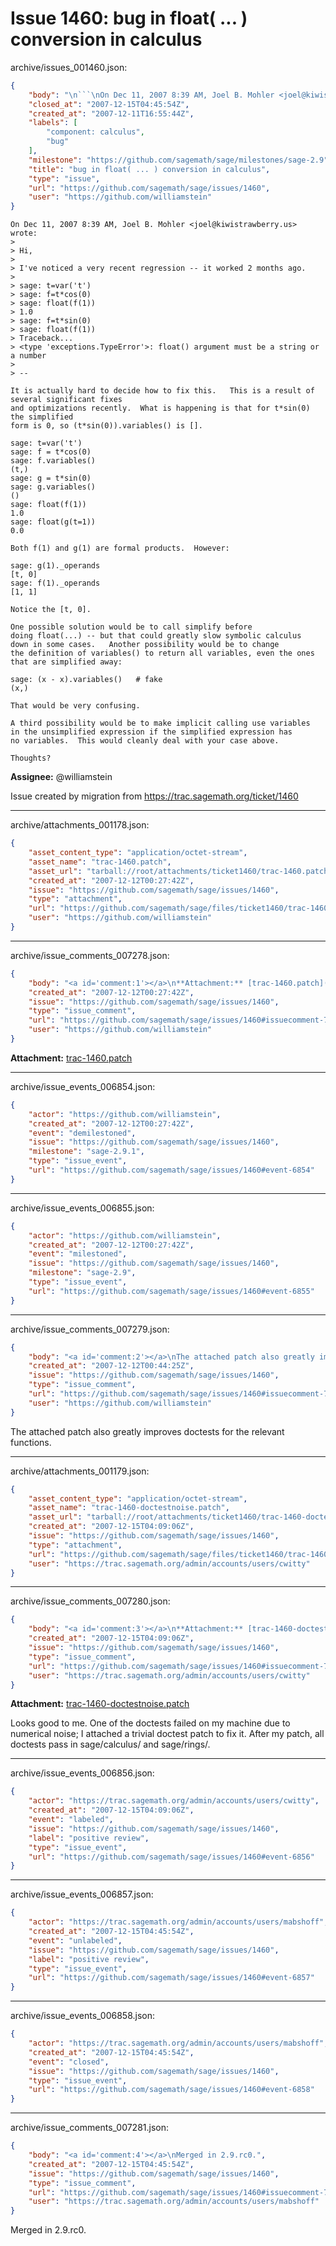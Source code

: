 # Issue 1460: bug in float( ... ) conversion in calculus

archive/issues_001460.json:
```json
{
    "body": "\n```\nOn Dec 11, 2007 8:39 AM, Joel B. Mohler <joel@kiwistrawberry.us> wrote:\n>\n> Hi,\n>\n> I've noticed a very recent regression -- it worked 2 months ago.\n>\n> sage: t=var('t')\n> sage: f=t*cos(0)\n> sage: float(f(1))\n> 1.0\n> sage: f=t*sin(0)\n> sage: float(f(1))\n> Traceback...\n> <type 'exceptions.TypeError'>: float() argument must be a string or a number\n>\n> --\n\nIt is actually hard to decide how to fix this.   This is a result of\nseveral significant fixes\nand optimizations recently.  What is happening is that for t*sin(0)\nthe simplified\nform is 0, so (t*sin(0)).variables() is [].\n\nsage: t=var('t')\nsage: f = t*cos(0)\nsage: f.variables()\n(t,)\nsage: g = t*sin(0)\nsage: g.variables()\n()\nsage: float(f(1))\n1.0\nsage: float(g(t=1))\n0.0\n\nBoth f(1) and g(1) are formal products.  However:\n\nsage: g(1)._operands\n[t, 0]\nsage: f(1)._operands\n[1, 1]\n\nNotice the [t, 0].\n\nOne possible solution would be to call simplify before\ndoing float(...) -- but that could greatly slow symbolic calculus\ndown in some cases.   Another possibility would be to change\nthe definition of variables() to return all variables, even the ones\nthat are simplified away:\n\nsage: (x - x).variables()   # fake\n(x,)\n\nThat would be very confusing.\n\nA third possibility would be to make implicit calling use variables\nin the unsimplified expression if the simplified expression has\nno variables.  This would cleanly deal with your case above.\n\nThoughts?\n```\n\n**Assignee:** @williamstein\n\nIssue created by migration from https://trac.sagemath.org/ticket/1460\n\n",
    "closed_at": "2007-12-15T04:45:54Z",
    "created_at": "2007-12-11T16:55:44Z",
    "labels": [
        "component: calculus",
        "bug"
    ],
    "milestone": "https://github.com/sagemath/sage/milestones/sage-2.9",
    "title": "bug in float( ... ) conversion in calculus",
    "type": "issue",
    "url": "https://github.com/sagemath/sage/issues/1460",
    "user": "https://github.com/williamstein"
}
```

```
On Dec 11, 2007 8:39 AM, Joel B. Mohler <joel@kiwistrawberry.us> wrote:
>
> Hi,
>
> I've noticed a very recent regression -- it worked 2 months ago.
>
> sage: t=var('t')
> sage: f=t*cos(0)
> sage: float(f(1))
> 1.0
> sage: f=t*sin(0)
> sage: float(f(1))
> Traceback...
> <type 'exceptions.TypeError'>: float() argument must be a string or a number
>
> --

It is actually hard to decide how to fix this.   This is a result of
several significant fixes
and optimizations recently.  What is happening is that for t*sin(0)
the simplified
form is 0, so (t*sin(0)).variables() is [].

sage: t=var('t')
sage: f = t*cos(0)
sage: f.variables()
(t,)
sage: g = t*sin(0)
sage: g.variables()
()
sage: float(f(1))
1.0
sage: float(g(t=1))
0.0

Both f(1) and g(1) are formal products.  However:

sage: g(1)._operands
[t, 0]
sage: f(1)._operands
[1, 1]

Notice the [t, 0].

One possible solution would be to call simplify before
doing float(...) -- but that could greatly slow symbolic calculus
down in some cases.   Another possibility would be to change
the definition of variables() to return all variables, even the ones
that are simplified away:

sage: (x - x).variables()   # fake
(x,)

That would be very confusing.

A third possibility would be to make implicit calling use variables
in the unsimplified expression if the simplified expression has
no variables.  This would cleanly deal with your case above.

Thoughts?
```

**Assignee:** @williamstein

Issue created by migration from https://trac.sagemath.org/ticket/1460





---

archive/attachments_001178.json:
```json
{
    "asset_content_type": "application/octet-stream",
    "asset_name": "trac-1460.patch",
    "asset_url": "tarball://root/attachments/ticket1460/trac-1460.patch",
    "created_at": "2007-12-12T00:27:42Z",
    "issue": "https://github.com/sagemath/sage/issues/1460",
    "type": "attachment",
    "url": "https://github.com/sagemath/sage/files/ticket1460/trac-1460.patch",
    "user": "https://github.com/williamstein"
}
```



---

archive/issue_comments_007278.json:
```json
{
    "body": "<a id='comment:1'></a>\n**Attachment:** [trac-1460.patch](https://github.com/sagemath/sage/files/ticket1460/trac-1460.patch)",
    "created_at": "2007-12-12T00:27:42Z",
    "issue": "https://github.com/sagemath/sage/issues/1460",
    "type": "issue_comment",
    "url": "https://github.com/sagemath/sage/issues/1460#issuecomment-7278",
    "user": "https://github.com/williamstein"
}
```

<a id='comment:1'></a>
**Attachment:** [trac-1460.patch](https://github.com/sagemath/sage/files/ticket1460/trac-1460.patch)



---

archive/issue_events_006854.json:
```json
{
    "actor": "https://github.com/williamstein",
    "created_at": "2007-12-12T00:27:42Z",
    "event": "demilestoned",
    "issue": "https://github.com/sagemath/sage/issues/1460",
    "milestone": "sage-2.9.1",
    "type": "issue_event",
    "url": "https://github.com/sagemath/sage/issues/1460#event-6854"
}
```



---

archive/issue_events_006855.json:
```json
{
    "actor": "https://github.com/williamstein",
    "created_at": "2007-12-12T00:27:42Z",
    "event": "milestoned",
    "issue": "https://github.com/sagemath/sage/issues/1460",
    "milestone": "sage-2.9",
    "type": "issue_event",
    "url": "https://github.com/sagemath/sage/issues/1460#event-6855"
}
```



---

archive/issue_comments_007279.json:
```json
{
    "body": "<a id='comment:2'></a>\nThe attached patch also greatly improves doctests for the relevant functions.",
    "created_at": "2007-12-12T00:44:25Z",
    "issue": "https://github.com/sagemath/sage/issues/1460",
    "type": "issue_comment",
    "url": "https://github.com/sagemath/sage/issues/1460#issuecomment-7279",
    "user": "https://github.com/williamstein"
}
```

<a id='comment:2'></a>
The attached patch also greatly improves doctests for the relevant functions.



---

archive/attachments_001179.json:
```json
{
    "asset_content_type": "application/octet-stream",
    "asset_name": "trac-1460-doctestnoise.patch",
    "asset_url": "tarball://root/attachments/ticket1460/trac-1460-doctestnoise.patch",
    "created_at": "2007-12-15T04:09:06Z",
    "issue": "https://github.com/sagemath/sage/issues/1460",
    "type": "attachment",
    "url": "https://github.com/sagemath/sage/files/ticket1460/trac-1460-doctestnoise.patch",
    "user": "https://trac.sagemath.org/admin/accounts/users/cwitty"
}
```



---

archive/issue_comments_007280.json:
```json
{
    "body": "<a id='comment:3'></a>\n**Attachment:** [trac-1460-doctestnoise.patch](https://github.com/sagemath/sage/files/ticket1460/trac-1460-doctestnoise.patch)\n\nLooks good to me.  One of the doctests failed on my machine due to numerical noise; I attached a trivial doctest patch to fix it.  After my patch, all doctests pass in sage/calculus/ and sage/rings/.",
    "created_at": "2007-12-15T04:09:06Z",
    "issue": "https://github.com/sagemath/sage/issues/1460",
    "type": "issue_comment",
    "url": "https://github.com/sagemath/sage/issues/1460#issuecomment-7280",
    "user": "https://trac.sagemath.org/admin/accounts/users/cwitty"
}
```

<a id='comment:3'></a>
**Attachment:** [trac-1460-doctestnoise.patch](https://github.com/sagemath/sage/files/ticket1460/trac-1460-doctestnoise.patch)

Looks good to me.  One of the doctests failed on my machine due to numerical noise; I attached a trivial doctest patch to fix it.  After my patch, all doctests pass in sage/calculus/ and sage/rings/.



---

archive/issue_events_006856.json:
```json
{
    "actor": "https://trac.sagemath.org/admin/accounts/users/cwitty",
    "created_at": "2007-12-15T04:09:06Z",
    "event": "labeled",
    "issue": "https://github.com/sagemath/sage/issues/1460",
    "label": "positive review",
    "type": "issue_event",
    "url": "https://github.com/sagemath/sage/issues/1460#event-6856"
}
```



---

archive/issue_events_006857.json:
```json
{
    "actor": "https://trac.sagemath.org/admin/accounts/users/mabshoff",
    "created_at": "2007-12-15T04:45:54Z",
    "event": "unlabeled",
    "issue": "https://github.com/sagemath/sage/issues/1460",
    "label": "positive review",
    "type": "issue_event",
    "url": "https://github.com/sagemath/sage/issues/1460#event-6857"
}
```



---

archive/issue_events_006858.json:
```json
{
    "actor": "https://trac.sagemath.org/admin/accounts/users/mabshoff",
    "created_at": "2007-12-15T04:45:54Z",
    "event": "closed",
    "issue": "https://github.com/sagemath/sage/issues/1460",
    "type": "issue_event",
    "url": "https://github.com/sagemath/sage/issues/1460#event-6858"
}
```



---

archive/issue_comments_007281.json:
```json
{
    "body": "<a id='comment:4'></a>\nMerged in 2.9.rc0.",
    "created_at": "2007-12-15T04:45:54Z",
    "issue": "https://github.com/sagemath/sage/issues/1460",
    "type": "issue_comment",
    "url": "https://github.com/sagemath/sage/issues/1460#issuecomment-7281",
    "user": "https://trac.sagemath.org/admin/accounts/users/mabshoff"
}
```

<a id='comment:4'></a>
Merged in 2.9.rc0.
